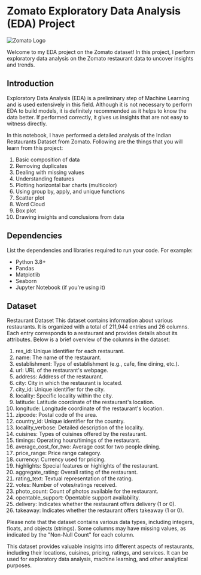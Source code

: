 # Zomato Exploratory Data Analysis (EDA) Project

![Zomato Logo](http://www.pngimagesfree.com/LOGO/Z/Zomato/Zomato-Logo-PNG-HD-Transparent.png)

Welcome to my EDA project on the Zomato dataset! In this project, I perform exploratory data analysis on the Zomato restaurant data to uncover insights and trends.



## Introduction
Exploratory Data Analysis (EDA) is a preliminary step of Machine Learning and is used extensively in this field. Although it is not necessary to perform EDA to build models, it is definitely recommended as it helps to know the data better. If performed correctly, it gives us insights that are not easy to witness directly.

In this notebook, I have performed a detailed analysis of the Indian Restaurants Dataset from Zomato. Following are the things that you will learn from this project:

1. Basic composition of data
2. Removing duplicates
3. Dealing with missing values
4. Understanding features
5. Plotting horizontal bar charts (multicolor)
6. Using group by, apply, and unique functions
7. Scatter plot
8. Word Cloud
9. Box plot
10. Drawing insights and conclusions from data 

## Dependencies
List the dependencies and libraries required to run your code. For example:

- Python 3.8+
- Pandas
- Matplotlib
- Seaborn
- Jupyter Notebook (if you're using it)

## Dataset
Restaurant Dataset
This dataset contains information about various restaurants. It is organized with a total of 211,944 entries and 26 columns. Each entry corresponds to a restaurant and provides details about its attributes. Below is a brief overview of the columns in the dataset:

1. res_id: Unique identifier for each restaurant.
2. name: The name of the restaurant.
3. establishment: Type of establishment (e.g., cafe, fine dining, etc.).
4. url: URL of the restaurant's webpage.
5. address: Address of the restaurant.
6. city: City in which the restaurant is located.
7. city_id: Unique identifier for the city.
8. locality: Specific locality within the city.
9. latitude: Latitude coordinate of the restaurant's location.
10. longitude: Longitude coordinate of the restaurant's location.
11. zipcode: Postal code of the area.
12. country_id: Unique identifier for the country.
13. locality_verbose: Detailed description of the locality.
14. cuisines: Types of cuisines offered by the restaurant.
15. timings: Operating hours/timings of the restaurant.
16. average_cost_for_two: Average cost for two people dining.
17. price_range: Price range category.
18. currency: Currency used for pricing.
19. highlights: Special features or highlights of the restaurant.
20. aggregate_rating: Overall rating of the restaurant.
21. rating_text: Textual representation of the rating.
22. votes: Number of votes/ratings received.
23. photo_count: Count of photos available for the restaurant.
24. opentable_support: Opentable support availability.
25. delivery: Indicates whether the restaurant offers delivery (1 or 0).
26. takeaway: Indicates whether the restaurant offers takeaway (1 or 0).

Please note that the dataset contains various data types, including integers, floats, and objects (strings). Some columns may have missing values, as indicated by the "Non-Null Count" for each column.

This dataset provides valuable insights into different aspects of restaurants, including their locations, cuisines, pricing, ratings, and services. It can be used for exploratory data analysis, machine learning, and other analytical purposes.

